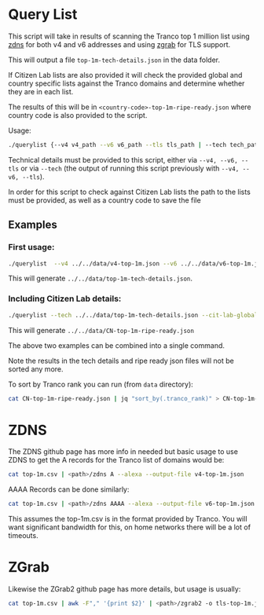 # Query List

This script will take in results of scanning the Tranco top 1 million list using
[zdns](https://github.com/zmap/zdns) for both v4 and v6 addresses and using
[zgrab](https://github.com/zmap/zgrab2) for TLS support.

This will output a file `top-1m-tech-details.json` in the data folder.

If Citizen Lab lists are also provided it will check the provided global and
country specific lists against the Tranco domains and determine whether they are
in each list.

The results of this will be in `<country-code>-top-1m-ripe-ready.json` where
country code is also provided to the script.

Usage:

```bash
./querylist {--v4 v4_path --v6 v6_path --tls tls_path | --tech tech_path} [--cit-lab-global global_path --cit-lab-country country_path -c country_code]
```

Technical details must be provided to this script, either via `--v4, --v6, --tls` or via `--tech` (the output of running this script previously with `--v4, --v6, --tls`).

In order for this script to check against Citizen Lab lists the path to the
lists must be provided, as well as a country code to save the file

## Examples

### First usage:

```bash
./querylist  --v4 ../../data/v4-top-1m.json --v6 ../../data/v6-top-1m.json --tls ../../data/tls-top-1m.json
```

This will generate `../../data/top-1m-tech-details.json`.

### Including Citizen Lab details:

```bash
./querylist --tech ../../data/top-1m-tech-details.json --cit-lab-global ../../data/global.csv --cit-lab-country ../../cn.csv -c CN
```

This will generate `../../data/CN-top-1m-ripe-ready.json`

The above two examples can be combined into a single command.

Note the results in the tech details and ripe ready json files will not be sorted any more.

To sort by Tranco rank you can run (from `data` directory):

```bash
cat CN-top-1m-ripe-ready.json | jq "sort_by(.tranco_rank)" > CN-top-1m-ripe-ready-sorted.json
```

# ZDNS

The ZDNS github page has more info in needed but basic usage to use ZDNS to get
the A records for the Tranco list of domains would be:

```bash
cat top-1m.csv | <path>/zdns A --alexa --output-file v4-top-1m.json
```

AAAA Records can be done similarly:

```bash
cat top-1m.csv | <path>/zdns AAAA --alexa --output-file v6-top-1m.json
```

This assumes the top-1m.csv is in the format provided by Tranco. You will want
significant bandwidth for this, on home networks there will be a lot of
timeouts.

# ZGrab

Likewise the ZGrab2 github page has more details, but usage is usually:

```bash
cat top-1m.csv | awk -F"," '{print $2}' | <path>/zgrab2 -o tls-top-1m.json tls
```